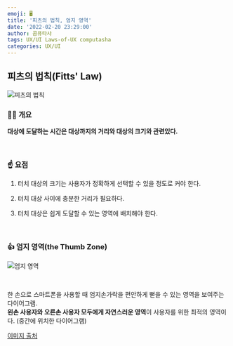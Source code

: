 ```yaml
---
emoji: 🖥️
title: '피츠의 법칙, 엄지 영역'
date: '2022-02-20 23:29:00'
author: 콤퓨타샤
tags: UX/UI Laws-of-UX computasha 
categories: UX/UI
---
```


## 피츠의 법칙(Fitts' Law)    
![피츠의 법칙](/fitts.png)

### 💁🏻 개요

**대상에 도달하는 시간은 대상까지의 거리와 대상의 크기와 관련있다.**  

<br>

### ☝️ 요점


1. 터치 대상의 크기는 사용자가 정확하게 선택할 수 있을 정도로 커야 한다.

2. 터치 대상 사이에 충분한 거리가 필요하다.

3. 터치 대상은 쉽게 도달할 수 있는 영역에 배치해야 한다.

<br>

### 👍 엄지 영역(the Thumb Zone)
![엄지 영역](/thumb-zone-mapping-opt.png) 

<br>

한 손으로 스마트폰을 사용할 때 엄지손가락을 편안하게 뻗을 수 있는 영역을 보여주는 다이어그램.  
**왼손 사용자와 오른손 사용자 모두에게 자연스러운 영역**이 사용자를 위한 최적의 영역이다. (중간에 위치한 다이어그램)  

[이미지 출처](https://www.smashingmagazine.com/2016/09/the-thumb-zone-designing-for-mobile-users/)


<br><br>

```toc

```


